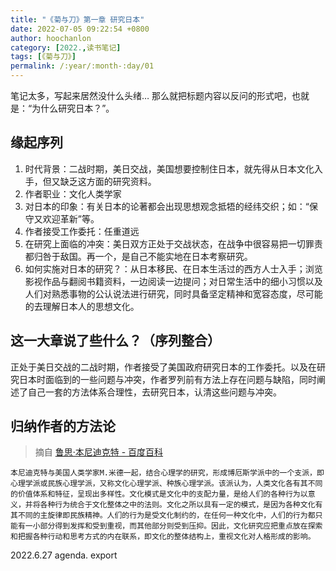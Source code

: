 ```yaml
---
title: "《菊与刀》第一章 研究日本"
date: 2022-07-05 09:22:54 +0800
author: hoochanlon
category: [2022.,读书笔记]
tags: [《菊与刀》]
permalink: /:year/:month-:day/01
---
```


笔记太多，写起来居然没什么头绪… 那么就把标题内容以反问的形式吧，也就是：“为什么研究日本？”。 <!-- more -->


## 缘起序列

1. 时代背景：二战时期，美日交战，美国想要控制住日本，就先得从日本文化入手，但又缺乏这方面的研究资料。
2. 作者职业：文化人类学家
3. 对日本的印象：有关日本的论著都会出现思想观念抵牾的经纬交织；如：“保守又欢迎革新”等。
4. 作者接受工作委托：任重道远
5. 在研究上面临的冲突：美日双方正处于交战状态，在战争中很容易把一切罪责都归咎于敌国。再一个，是自己不能实地在日本考察研究。
6. 如何实施对日本的研究？：从日本移民、在日本生活过的西方人士入手；浏览影视作品与翻阅书籍资料，一边阅读一边提问；对日常生活中的细小习惯以及人们对熟悉事物的公认说法进行研究，同时具备坚定精神和宽容态度，尽可能的去理解日本人的思想文化。


## 这一大章说了些什么？（序列整合）

正处于美日交战的二战时期，作者接受了美国政府研究日本的工作委托。以及在研究日本时面临到的一些问题与冲突，作者罗列前有方法上存在问题与缺陷，同时阐述了自己一套的方法体系合理性，去研究日本，认清这些问题与冲突。


## 归纳作者的方法论

> 摘自 [鲁思·本尼迪克特 - 百度百科](https://baike.baidu.com/item/%E9%B2%81%E6%80%9D%C2%B7%E6%9C%AC%E5%B0%BC%E8%BF%AA%E5%85%8B%E7%89%B9/2938629?fr=aladdin#2)

	本尼迪克特与美国人类学家M.米德一起，结合心理学的研究，形成博厄斯学派中的一个支派，即心理学派或民族心理学派，又称文化心理学派、种族心理学派。该派认为，人类文化各有其不同的价值体系和特征，呈现出多样性。文化模式是文化中的支配力量，是给人们的各种行为以意义，并将各种行为统合于文化整体之中的法则。文化之所以具有一定的模式，是因为各种文化有其不同的主旋律即民族精神。人们的行为是受文化制约的，在任何一种文化中，人们的行为都只能有一小部分得到发挥和受到重视，而其他部分则受到压抑。因此，文化研究应把重点放在探索和把握各种行动和思考方式的内在联系，即文化的整体结构上，重视文化对人格形成的影响。

2022.6.27 agenda. export
